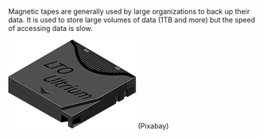 Magnetic tapes are generally used by large organizations to back up their data.  It is used to store large volumes of data (1TB and more) but the speed of accessing data is slow.

 ![](.guides/img/magtape.png)
 (Pixabay)